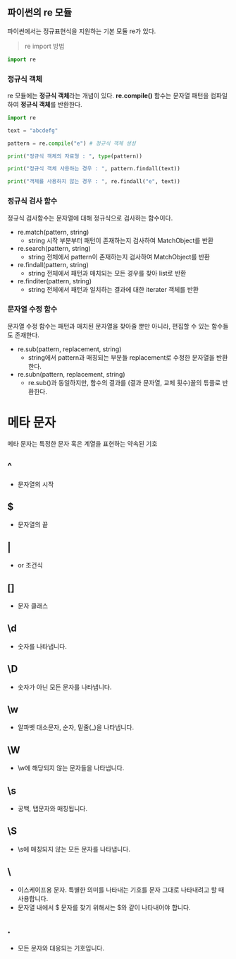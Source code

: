 ## 파이썬의 re 모듈

파이썬에서는 정규표현식을 지원하는 기본 모듈 re가 있다.

>re import 방법

```python
import re
```

### 정규식 객체
re 모듈에는 **정규식 객체**라는 개념이 있다.
**re.compile()** 함수는 문자열 패턴을 컴파일하여 **정규식 객체**를 반환한다.

```python
import re

text = "abcdefg"

pattern = re.compile("e") # 정규식 객체 생성

print("정규식 객체의 자료형 : ", type(pattern))

print("정규식 객체 사용하는 경우 : ", pattern.findall(text))

print("객체를 사용하지 않는 경우 : ", re.findall("e", text))
```

### 정규식 검사 함수

정규식 검사함수는 문자열에 대해 정규식으로 검사하는 함수이다.

- re.match(pattern, string)
  - string 시작 부분부터 패턴이 존재하는지 검사하여 MatchObject를 반환
- re.search(pattern, string)
  - string 전체에서 pattern이 존재하는지 검사하여 MatchObject를 반환
- re.findall(pattern, string)
  - string 전체에서 패턴과 매치되는 모든 경우를  찾아 list로 반환
- re.finditer(pattern, string)
  - string 전체에서 패턴과 일치하는 결과에 대한 iterater 객체를 반환


### 문자열 수정 함수

문자열 수정 함수는 패턴과 매치된 문자열을 찾아줄 뿐만 아니라, 편집할 수 있는 함수들도 존재한다.

- re.sub(pattern, replacement, string)
  - string에서 pattern과 매칭되는 부분들 replacement로 수정한 문자열을 반환한다.
- re.subn(pattern, replacement, string)
  -  re.sub()과 동일하지만, 함수의 결과를 (결과 문자열, 교체 횟수)꼴의 튜플로 반환한다.

# 메타 문자

메타 문자는 특정한 문자 혹은 계열을 표현하는 약속된 기호

## ^
- 문자열의 시작

## $
- 문자열의 끝

## | 
- or 조건식

## []
- 문자 클래스

## \d
- 숫자를 나타냅니다.

## \D
- 숫자가 아닌 모든 문자를 나타냅니다.

## \w
- 알파벳 대소문자, 순자, 밑줄(_)을 나타냅니다.

## \W
- \w에 해당되지 않는 문자들을 나타냅니다.

## \s
- 공백, 탭문자와 매칭됩니다.

## \S
- \s에 매칭되지 않는 모든 문자를 나타냅니다.

## \
- 이스케이프용 문자. 특별한 의미를 나타내는 기호를 문자 그대로 나타내려고 할 때 사용합니다.
- 문자열 내에서 $ 문자를 찾기 위해서는 \$와 같이 나타내어야 합니다.

## .
- 모든 문자와 대응되는 기호입니다.

